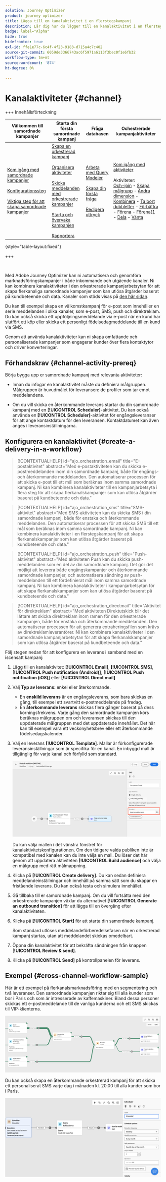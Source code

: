 ```yaml
---
solution: Journey Optimizer
product: journey optimizer
title: Lägga till en kanalaktivitet i en flerstegskampanj
description: Lär dig hur du lägger till en kanalaktivitet i en flerstegskampanj
badge: label="Alpha"
hide: true
hidefromtoc: true
exl-id: ffe1e77c-6c4f-4f23-9183-d715a4c7c402
source-git-commit: 6059de3366743ac6f5971a6113f3bec0f1e6fb32
workflow-type: tm+mt
source-wordcount: '874'
ht-degree: 0%

---
```


# Kanalaktiviteter {#channel}

+++ Innehållsförteckning

| Välkommen till samordnade kampanjer | Starta din första samordnade kampanj | Fråga databasen | Ochestrerade kampanjaktiviteter |
|---|---|---|---|
| [Kom igång med samordnade kampanjer](../gs-orchestrated-campaigns.md)<br/><br/>[Konfigurationssteg](../configuration-steps.md)<br/><br/>[Viktiga steg för att skapa samordnade kampanjer](../gs-campaign-creation.md) | [Skapa en orkestrerad kampanj](../create-orchestrated-campaign.md)<br/><br/>[Organisera aktiviteter](../orchestrate-activities.md)<br/><br/>[Skicka meddelanden med orkestrerade kampanjer](../send-messages.md)<br/><br/>[Starta och övervaka kampanjen](../start-monitor-campaigns.md)<br/><br/>[Rapportera](../reporting-campaigns.md) | [Arbeta med Query Modeler](../orchestrated-rule-builder.md)<br/><br/>[Skapa din första fråga](../build-query.md)<br/><br/>[Redigera uttryck](../edit-expressions.md) | [Kom igång med aktiviteter](about-activities.md)<br/><br/>Aktiviteter:<br/>[Och-join](and-join.md) - [Skapa målgrupp](build-audience.md) - [Ändra dimension](change-dimension.md) - [Kombinera](combine.md) - [Ta bort dubbletter](deduplication.md) - [Förbättra](enrichment.md) - [Förena](fork.md) - [Förena{1 ](reconciliation.md) - [Dela](split.md) - [Vänta](wait.md) |

{style="table-layout:fixed"}

+++

<br/>

Med Adobe Journey Optimizer kan ni automatisera och genomföra marknadsföringskampanjer i både inkommande och utgående kanaler. Ni kan kombinera kanalaktiviteter i den orkestrerade kampanjarbetsytan för att skapa flerkanaliga samordnade kampanjer som kan utlösa åtgärder baserat på kundbeteende och data. Kanaler som stöds visas på [den här sidan](../../channels/gs-channels.md).

Du kan till exempel skapa en välkomstkampanj för e-post som innehåller en serie meddelanden i olika kanaler, som e-post, SMS, push och direktreklam. Du kan också skicka ett uppföljningsmeddelande via e-post när en kund har slutfört ett köp eller skicka ett personligt födelsedagmeddelande till en kund via SMS.

Genom att använda kanalaktiviteter kan ni skapa omfattande och personaliserade kampanjer som engagerar kunder över flera kontaktytor och driver konverteringar.

## Förhandskrav {#channel-activity-prereq}

Börja bygga upp er samordnade kampanj med relevanta aktiviteter:

* Innan du infogar en kanalaktivitet måste du definiera målgruppen. Målgruppen är huvudmålet för leveransen: de profiler som tar emot meddelandena.

* Om du vill skicka en återkommande leverans startar du din samordnade kampanj med en **[!UICONTROL Scheduler]**-aktivitet. Du kan också använda en **[!UICONTROL Scheduler]**-aktivitet för engångsleveranser för att ange kontaktdatum för den leveransen. Kontaktdatumet kan även anges i leveransinställningarna.

## Konfigurera en kanalaktivitet {#create-a-delivery-in-a-workflow}

>[!CONTEXTUALHELP]
>id="ajo_orchestration_email"
>title="E-postaktivitet"
>abstract="Med e-postaktiviteten kan du skicka e-postmeddelanden inom din samordnade kampanj, både för engångs- och återkommande meddelanden. Den automatiserar processen för att skicka e-post till ett mål som beräknas inom samma samordnade kampanj. Ni kan kombinera kanalaktiviteter till en kampanjarbetsyta i flera steg för att skapa flerkanalskampanjer som kan utlösa åtgärder baserat på kundbeteende och data."

>[!CONTEXTUALHELP]
>id="ajo_orchestration_sms"
>title="SMS-aktivitet"
>abstract="Med SMS-aktiviteten kan du skicka SMS i din samordnade kampanj, både för enstaka och återkommande meddelanden. Den automatiserar processen för att skicka SMS till ett mål som beräknas inom samma samordnade kampanj. Ni kan kombinera kanalaktiviteter i en flerstegskampanj för att skapa flerkanalskampanjer som kan utlösa åtgärder baserat på kundbeteende och data."


>[!CONTEXTUALHELP]
>id="ajo_orchestration_push"
>title="Push-aktivitet"
>abstract="Med aktiviteten Push kan du skicka push-meddelanden som en del av din samordnade kampanj. Det gör det möjligt att leverera både engångskampanjer och återkommande samordnade kampanjer, och automatisera sändning av push-meddelanden till ett fördefinierat mål inom samma samordnade kampanj. Ni kan kombinera kanalaktiviteter i kampanjarbetsytan för att skapa flerkanalskampanjer som kan utlösa åtgärder baserat på kundbeteende och data."


<!--
UNUSED IDs in BJ

>[!CONTEXTUALHELP]
>id="ajo_orchestration_push_ios"
>title="Push iOS activity"
>abstract="The Push iOS activity let you send iOS Push notifications as part of your orchestrated campaign. It enables the delivery of both one-time and recurring orchestrated campaigns, automating the sending iOS Push notifications to a predefined target within the same workflow. You can combine channel activities into the campaign canvas to create cross-channel campaigns that can trigger actions based on customer behavior and data."

>[!CONTEXTUALHELP]
>id="ajo_orchestration_push_android"
>title="Push Android activity"
>abstract="The Push Android activity ket you send Android Push notifications as part of your orchestrated campaign. It enables the delivery of both one-time and recurring messages, automating the sending Android Push notifications to a predefined target within the same orchestrated campaign. You can combine channel activities into the orchestrated campaign canvas to create cross-channel campaigns that can trigger actions based on customer behavior and data."

-->

>[!CONTEXTUALHELP]
>id="ajo_orchestration_directmail"
>title="Aktivitet för direktreklam"
>abstract="Med aktiviteten Direktutskick blir det lättare att skicka direktreklam inom ramen för den orkestrerade kampanjen, både för enstaka och återkommande meddelanden. Den automatiserar processen för att generera extraheringsfilen som krävs av direktreklamleverantörer. Ni kan kombinera kanalaktiviteter i den samordnade kampanjarbetsytan för att skapa flerkanalskampanjer som kan utlösa åtgärder baserat på kundbeteende och data."

Följ stegen nedan för att konfigurera en leverans i samband med en iscensatt kampanj:

1. Lägg till en kanalaktivitet: **[!UICONTROL Email]**, **[!UICONTROL SMS]**, **[!UICONTROL Push notification (Android)]**, **[!UICONTROL Push notification (iOS)]** eller **[!UICONTROL Direct mail]**.

1. Välj **Typ av leverans**: enkel eller återkommande.

   * En **enskild leverans** är en engångsleverans, som bara skickas en gång, till exempel ett svartvitt e-postmeddelande på fredag.
   * En **återkommande leverans** skickas flera gånger baserat på dess körningsfrekvens. Varje gång den samordnade kampanjen körs beräknas målgruppen om och leveransen skickas till den uppdaterade målgruppen med det uppdaterade innehållet. Det här kan till exempel vara ett veckonyhetsbrev eller ett återkommande födelsedagskalender.

1. Välj en leverans **[!UICONTROL Template]**. Mallar är förkonfigurerade leveransinställningar som är specifika för en kanal. En inbyggd mall är tillgänglig för varje kanal och förfylld som standard.

   ![](../assets/delivery-activity-in-wf.png)

   Du kan välja mallen i det vänstra fönstret för kanalaktivitetskonfigurationen. Om den tidigare valda publiken inte är kompatibel med kanalen kan du inte välja en mall. Du löser det här genom att uppdatera aktiviteten **[!UICONTROL Build audience]** och välja en målgrupp med rätt målmappning.

1. Klicka på **[!UICONTROL Create delivery]**. Du kan sedan definiera meddelandeinställningar och innehåll på samma sätt som du skapar en fristående leverans. Du kan också testa och simulera innehållet.

1. Gå tillbaka till er samordnade kampanj. Om du vill fortsätta med den orkestrerade kampanjen växlar du alternativet **[!UICONTROL Generate an outbound transition]** för att lägga till en övergång efter kanalaktiviteten.

1. Klicka på **[!UICONTROL Start]** för att starta din samordnade kampanj.

   Som standard utlöses meddelandeförberedelsefasen när en orkestrerad kampanj startas, utan att meddelandet skickas omedelbart.

1. Öppna din kanalaktivitet för att bekräfta sändningen från knappen **[!UICONTROL Review & send]**.

1. Klicka på **[!UICONTROL Send]** på kontrollpanelen för leverans.

## Exempel {#cross-channel-workflow-sample}

Här är ett exempel på flerkanalsmarknadsföring med en segmentering och två leveranser. Den samordnade kampanjen riktar sig till alla kunder som bor i Paris och som är intresserade av kaffemaskiner. Bland dessa personer skickas ett e-postmeddelande till de vanliga kunderna och ett SMS skickas till VIP-klienterna.

![](../assets/workflow-channel-example.png)

<!--
description, which use case you can perform (common other activities that you can link before of after the activity)

how to add and configure the activity

example of a configured activity within a workflow
The Email delivery activity allows you to configure the sending an email in a workflow. 

-->

Du kan också skapa en återkommande orkestrerad kampanj för att skicka ett personaliserat SMS varje dag i månaden kl. 20.00 till alla kunder som bor i Paris.

![](../assets/workflow-channel-example2.png)

<!-- Scheduled emails available?

This can be a single send email and sent just once, or it can be a recurring email.
* Single send emails are standard emails, sent once.
* Recurring emails allow you to send the same email multiple times to different targets over a defined period. You can aggregate the deliveries per period in order to get reports that correspond to your needs.

When linked to a scheduler, you can define recurring emails.
Email recipients are defined upstream of the activity in the same workflow, via an Audience targeting activity.

-->


<!--The message preparation is triggered according to the workflow execution parameters. From the message dashboard, you can select whether to request or not a manual confirmation to send the message (required by default). You can start the workflow manually or place a scheduler activity in the workflow to automate execution.-->

